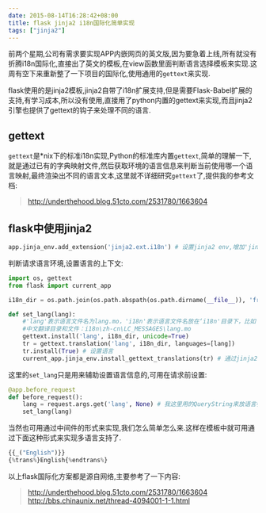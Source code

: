 ```yaml
---
date: 2015-08-14T16:28:42+08:00
title: flask jinja2 i18n国际化简单实现
tags: ["jinja2"]
---
```


前两个星期,公司有需求要实现APP内嵌网页的英文版,因为要急着上线,所有就没有折腾i18n国际化,直接出了英文的模板,在view函数里面判断语言选择模板来实现.这周有空下来重新整了一下项目的国际化,使用通用的`gettext`来实现.

flask使用的是jinja2模板,jinja2自带了i18n扩展支持,但是需要Flask-Babel扩展的支持,有学习成本,所以没有使用,直接用了python内置的gettext来实现,而且jinja2引擎也提供了gettext的钩子来处理不同的语言.


## gettext

`gettext`是*nix下的标准i18n实现,Python的标准库内置`gettext`,简单的理解一下,就是通过已有的字典映射文件,然后获取环境的语言信息来判断当前使用哪一个语言映射,最终渲染出不同的语言文本,这里就不详细研究`gettext`了,提供我的参考文档:

> <http://underthehood.blog.51cto.com/2531780/1663604>
<!--more-->

## flask中使用jinja2

```python
app.jinja_env.add_extension('jinja2.ext.i18n') # 设置jinja2 env,增加'jinja2.ext.i18n'扩展
```

判断请求语言环境,设置语言的上下文:

```python
import os, gettext
from flask import current_app

i18n_dir = os.path.join(os.path.abspath(os.path.dirname(__file__)), 'frontend/i18n') # gettext语言映射文件的目录

def set_lang(lang):
    #'lang'表示语言文件名为lang.mo，'i18n'表示语言文件名放在‘i18n'目录下，比如：
    #中文翻译目录和文件：i18n\zh-cn\LC_MESSAGES\lang.mo
    gettext.install('lang', i18n_dir, unicode=True)
    tr = gettext.translation('lang', i18n_dir, languages=[lang])
    tr.install(True) # 设置语言
    current_app.jinja_env.install_gettext_translations(tr) # 通过jinja2的钩子设置模板中使用的语言环境
```

这里的`set_lang`只是用来辅助设置语言信息的,可用在请求前设置:

```python
@app.before_request
def before_request():
    lang = request.args.get('lang', None) # 我这里用的QueryString来放语言参数,实际应用中最好从request头的HTTP_ACCEPT_LANGUAGE取
    set_lang(lang)
```

当然也可用通过中间件的形式来实现,我们怎么简单怎么来.这样在模板中就可用通过下面这种形式来实现多语言支持了.

```python
{{_("English")}}
{%trans%}English{%endtrans%}
```

以上flask国际化方案都是源自网络,主要参考了一下内容:

> <http://underthehood.blog.51cto.com/2531780/1663604>
> <http://bbs.chinaunix.net/thread-4094001-1-1.html>

